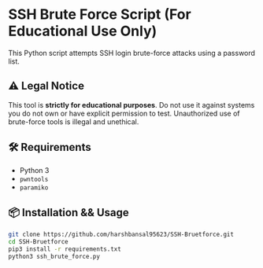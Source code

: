 # SSH Brute Force Script (For Educational Use Only)

This Python script attempts SSH login brute-force attacks using a password list.

## ⚠️ Legal Notice

This tool is **strictly for educational purposes**. Do not use it against systems you do not own or have explicit permission to test. Unauthorized use of brute-force tools is illegal and unethical.

## 🛠 Requirements

- Python 3
- `pwntools`
- `paramiko`


## 📦 Installation && Usage

```bash
git clone https://github.com/harshbansal95623/SSH-Bruetforce.git
cd SSH-Bruetforce
pip3 install -r requirements.txt
python3 ssh_brute_force.py 
